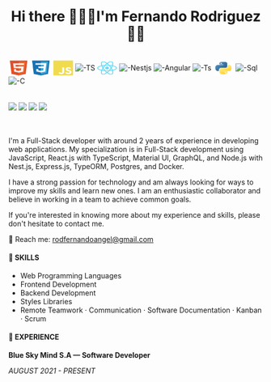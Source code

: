# <div align="center">Hi there 🙍🏻‍♂️I'm Fernando Rodriguez 👨‍💻 </div>

<div style="display: inline_block"><br>
  <img align="center" alt="-HTML" height="30" width="40" src="https://raw.githubusercontent.com/devicons/devicon/master/icons/html5/html5-original.svg">
  <img align="center" alt="-CSS" height="30" width="40" src="https://raw.githubusercontent.com/devicons/devicon/master/icons/css3/css3-original.svg">
  <img align="center" alt="-Js" height="30" width="40" src="https://raw.githubusercontent.com/devicons/devicon/master/icons/javascript/javascript-plain.svg">
  <img align="center" alt="-TS" height="30" width="40" src="https://upload.wikimedia.org/wikipedia/commons/4/4c/Typescript_logo_2020.svg">
  <img align="center" alt="-React" height="30" width="40" src="https://raw.githubusercontent.com/devicons/devicon/master/icons/react/react-original.svg">
  <img align="center" alt="-Nestjs" height="30" width="40" src="https://d33wubrfki0l68.cloudfront.net/e937e774cbbe23635999615ad5d7732decad182a/26072/logo-small.ede75a6b.svg">
  <img align="center" alt="-Angular" height="35" width="35" src="https://upload.wikimedia.org/wikipedia/commons/thumb/c/cf/Angular_full_color_logo.svg/800px-Angular_full_color_logo.svg.png">
  <img align="center" alt="-Ts" height="30" width="40" src="https://upload.wikimedia.org/wikipedia/commons/thumb/2/27/PHP-logo.svg/1280px-PHP-logo.svg.png">
  <img align="center" alt="-Python" height="30" width="40" src="https://raw.githubusercontent.com/devicons/devicon/master/icons/python/python-original.svg">
  <img align="center" alt="-Sql" height="30" width="60" src="https://blog.desafiolatam.com/wp-content/uploads/2018/05/sql-logo.png">
  <img align="center" alt="-C" height="30" width="30" src="https://upload.wikimedia.org/wikipedia/commons/thumb/1/18/C_Programming_Language.svg/695px-C_Programming_Language.svg.png">
</div>
    <br/><br/>
<div> 
  <a href="https://www.facebook.com/EdwardBritoDiaz/" target="_blank"><img src="https://img.shields.io/badge/-Facebook-blue?style=for-the-badge&logo=Facebook&logoColor=white" target="_blank"></a> 
  <a href="https://www.instagram.com/brito_edward11/" target="_blank"><img src="https://img.shields.io/badge/-Instagram-%23E4405F?style=for-the-badge&logo=instagram&logoColor=white" target="_blank"></a>
  <a href = "mailto:edwardbrito111@gmail.com"><img src="https://img.shields.io/badge/-Gmail-%23333?style=for-the-badge&logo=gmail&logoColor=white" target="_blank"></a>
  <a href="https://www.linkedin.com/in/Edwardb11/" target="_blank"><img src="https://img.shields.io/badge/-LinkedIn-%230077B5?style=for-the-badge&logo=linkedin&logoColor=white" target="_blank"></a>

</div>
  <br/>
  <br/>
<div>

I'm a Full-Stack developer with around 2 years of experience in developing web applications. My specialization is in Full-Stack development using JavaScript, React.js with TypeScript, Material UI, GraphQL, and Node.js with Nest.js, Express.js, TypeORM, Postgres, and Docker.

I have a strong passion for technology and am always looking for ways to improve my skills and learn new ones. I am an enthusiastic collaborator and believe in working in a team to achieve common goals.

If you're interested in knowing more about my experience and skills, please don't hesitate to contact me.

📧 Reach me: rodfernandoangel@gmail.com

#### 🎯 SKILLS

- Web Programming Languages
- Frontend Development
- Backend Development
- Styles Libraries
- Remote Teamwork · Communication · Software Documentation · Kanban · Scrum

#### 💼 EXPERIENCE

**Blue Sky Mind S.A — Software Developer**

_AUGUST 2021 - PRESENT_

</div>
